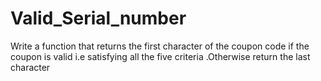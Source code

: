 # Valid_Serial_number
Write a function that returns the first character of the coupon code if the coupon is valid i.e satisfying all the five criteria .Otherwise return the last character
